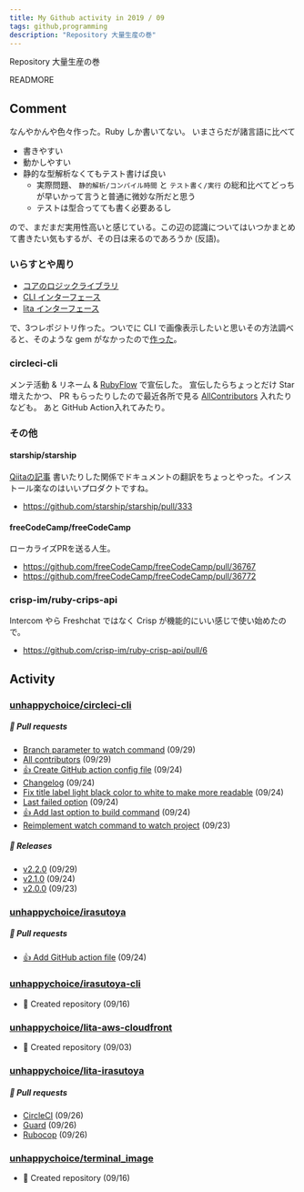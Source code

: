 ```yaml
---
title: My Github activity in 2019 / 09
tags: github,programming
description: "Repository 大量生産の巻"
---
```


Repository 大量生産の巻

READMORE

## Comment

なんやかんや色々作った。Ruby しか書いてない。
いまさらだが諸言語に比べて

- 書きやすい
- 動かしやすい
- 静的な型解析なくてもテスト書けば良い
  - 実際問題、 `静的解析/コンパイル時間` と `テスト書く/実行` の総和比べてどっちが早いかって言うと普通に微妙な所だと思う
  - テストは型合ってても書く必要あるし
  
ので、まだまだ実用性高いと感じている。この辺の認識についてはいつかまとめて書きたい気もするが、その日は来るのであろうか (反語)。

### いらすとや周り
- [コアのロジックライブラリ](https://github.com/unhappychoice/irasutoya) 
- [CLI インターフェース](https://github.com/unhappychoice/irasutoya-cli)
- [lita インターフェース](https://github.com/unhappychoice/lita-irasutoya)

で、3つレポジトリ作った。ついでに CLI で画像表示したいと思いその方法調べると、そのような gem がなかったので[作った](https://github.com/unhappychoice/terminal_image)。

### circleci-cli

メンテ活動 & リネーム & [RubyFlow](http://www.rubyflow.com) で宣伝した。
宣伝したらちょっとだけ Star 増えたかつ、 PR もらったりしたので最近各所で見る [AllContributors](https://github.com/all-contributors/all-contributors) 入れたりなども。
あと GitHub Action入れてみたり。

### その他
#### starship/starship
[Qiitaの記事](https://qiita.com/unhappychoice/items/3b774310d95e2124eb77) 書いたりした関係でドキュメントの翻訳をちょっとやった。インストール楽なのはいいプロダクトですね。

- https://github.com/starship/starship/pull/333

####  freeCodeCamp/freeCodeCamp
ローカライズPRを送る人生。

- https://github.com/freeCodeCamp/freeCodeCamp/pull/36767
- https://github.com/freeCodeCamp/freeCodeCamp/pull/36772

### crisp-im/ruby-crips-api
Intercom やら Freshchat ではなく Crisp が機能的にいい感じで使い始めたので。 

- https://github.com/crisp-im/ruby-crisp-api/pull/6
 
## Activity

### [unhappychoice/circleci-cli](https://github.com/unhappychoice/circleci-cli)
##### 📁 Pull requests

- [Branch parameter to watch command](https://github.com/unhappychoice/circleci-cli/pull/38) (09/29)
- [All contributors](https://github.com/unhappychoice/circleci-cli/pull/36) (09/29)
- [:+1: Create GitHub action config file](https://github.com/unhappychoice/circleci-cli/pull/33) (09/24)
- [Changelog](https://github.com/unhappychoice/circleci-cli/pull/32) (09/24)
- [Fix title label light black color to white to make more readable](https://github.com/unhappychoice/circleci-cli/pull/31) (09/24)
- [Last failed option](https://github.com/unhappychoice/circleci-cli/pull/29) (09/24)
- [:+1: Add last option to build command](https://github.com/unhappychoice/circleci-cli/pull/28) (09/24)
- [Reimplement watch command to watch project](https://github.com/unhappychoice/circleci-cli/pull/27) (09/23)

##### 🎉 Releases

- [v2.2.0](https://github.com/unhappychoice/circleci-cli/releases/tag/v2.2.0) (09/29)
- [v2.1.0](https://github.com/unhappychoice/circleci-cli/releases/tag/v2.1.0) (09/24)
- [v2.0.0](https://github.com/unhappychoice/circleci-cli/releases/tag/v2.0.0) (09/23)

### [unhappychoice/irasutoya](https://github.com/unhappychoice/irasutoya)
##### 📁 Pull requests

- [:+1: Add GitHub action file](https://github.com/unhappychoice/irasutoya/pull/15) (09/24)

### [unhappychoice/irasutoya-cli](https://github.com/unhappychoice/irasutoya-cli)

- 🎉 Created repository (09/16)

### [unhappychoice/lita-aws-cloudfront](https://github.com/unhappychoice/lita-aws-cloudfront)

- 🎉 Created repository (09/03)

### [unhappychoice/lita-irasutoya](https://github.com/unhappychoice/lita-irasutoya)
##### 📁 Pull requests

- [CircleCI](https://github.com/unhappychoice/lita-irasutoya/pull/14) (09/26)
- [Guard](https://github.com/unhappychoice/lita-irasutoya/pull/13) (09/26)
- [Rubocop](https://github.com/unhappychoice/lita-irasutoya/pull/12) (09/26)

### [unhappychoice/terminal_image](https://github.com/unhappychoice/terminal_image)

- 🎉 Created repository (09/16)
